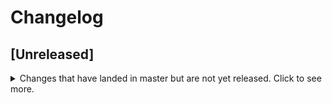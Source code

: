# Changelog

## [Unreleased]
<details>
  <summary>
    Changes that have landed in master but are not yet released.
    Click to see more.
  </summary>

Initial release. It includes a `docker-compose.yml` file to deploy source{d} CE locally, and a `sourced` installer command.

The `sourced` binary is a wrapper for Docker Compose that downloads the `docker-compose.yml` file from this repository, and includes the following sub commands:

- `init`: Install and initialize containers
- `status`: Shows status of the components
- `stop`: Stop running containers
- `start`: Start stopped containers
- `web`: Open the web interface in your browser
- `prune`: Stop and remove containers and resources
- `workdirs` List working directories
- `compose`: Manage docker compose files
  - `download`: Download docker compose files
  - `list`: List the downloaded docker compose files
  - `set`: Set the active docker compose file

</details>
